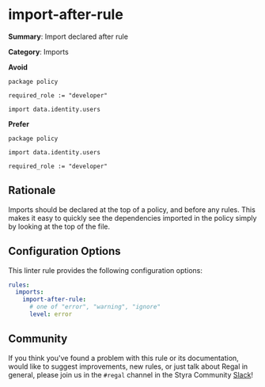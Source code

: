 # import-after-rule

**Summary**: Import declared after rule

**Category**: Imports

**Avoid**
```rego
package policy

required_role := "developer"

import data.identity.users
```

**Prefer**
```rego
package policy

import data.identity.users

required_role := "developer"
```

## Rationale

Imports should be declared at the top of a policy, and before any rules. This makes it easy to quickly see the
dependencies imported in the policy simply by looking at the top of the file.

## Configuration Options

This linter rule provides the following configuration options:

```yaml
rules: 
  imports:
    import-after-rule:
      # one of "error", "warning", "ignore"
      level: error
```

## Community

If you think you've found a problem with this rule or its documentation, would like to suggest improvements, new rules,
or just talk about Regal in general, please join us in the `#regal` channel in the Styra Community
[Slack](https://communityinviter.com/apps/styracommunity/signup)!
